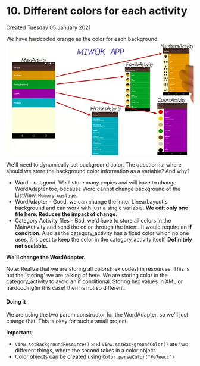 # 10. Different colors for each activity
Created Tuesday 05 January 2021

We have hardcoded orange as the color for each background.
![](./9._Visual_Polish/pasted_image001.png)

We'll need to dynamically set background color. 
The question is: where should we store the background color information as a variable? And why?

* Word - not good. We'll store many copies and will have to change WordAdapter too, because Word cannot change background of the ListView. ``Memory wastage.``
* WordAdapter - Good, we can change the inner LinearLayout's background and can work with just a single variable. **We edit only one file here. Reduces the impact of change.**
* Category Activity files - Bad, we'd have to store all colors in the MainActivity and send the color through the intent. It would require an **if condition**. Also as the category_activity has a fixed color which no one uses, it is best to keep the color in the category_activity itself. **Definitely not scalable.**


**We'll change the WordAdapter.**

Note: Realize that we are storing all colors(hex codes) in resources. This is not the 'storing' we are talking of here. We are storing color in the category_activity to avoid an if conditional. Storing hex values in XML or hardcoding(in this case) them is not so different.

#### Doing it
We are using the two param constructor for the WordAdapter, so we'll just change that. This is okay for such a small project.

**Important**: 

* ``View.setBackgroundResource()`` and ``View.setBackgroundColor()`` are two different things, where the second takes in a color object.
* Color objects can be created using ``Color.parseColor("#e7eecc")``


